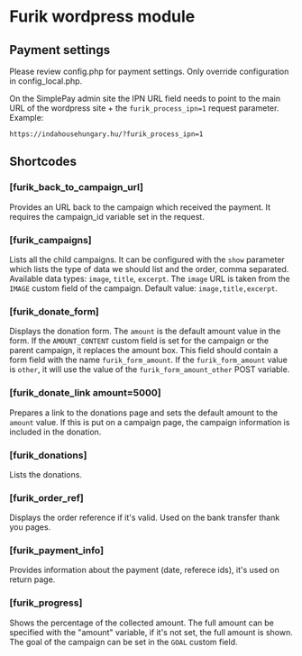 # Furik wordpress module

## Payment settings
Please review config.php for payment settings. Only override configuration in
config_local.php.

On the SimplePay admin site the IPN URL field needs to point to the main URL of
the wordpress site + the `furik_process_ipn=1` request parameter. Example:

    https://indahousehungary.hu/?furik_process_ipn=1

## Shortcodes

### [furik_back_to_campaign_url]
Provides an URL back to the campaign which received the payment. It requires the campaign_id variable set in the request.

### [furik_campaigns]
Lists all the child campaigns. It can be configured with the `show` parameter which lists the type of data we should list and the order, comma separated. Available data types: `image`, `title`, `excerpt`. The `image` URL is taken from the `IMAGE` custom field of the campaign. Default value: `image,title,excerpt`.

### [furik_donate_form]
Displays the donation form. The `amount` is the default amount value in the form. If the `AMOUNT_CONTENT` custom field is set for the campaign or the parent campaign, it replaces the amount box. This field should contain a form field with the name `furik_form_amount`. If the `furik_form_amount` value is `other`, it will use the value of the `furik_form_amount_other` POST variable.

### [furik_donate_link amount=5000]
Prepares a link to the donations page and sets the default amount to the `amount` value. If this is put on a campaign page, the campaign information is included in the donation.

### [furik_donations]
Lists the donations.

### [furik_order_ref]
Displays the order reference if it's valid. Used on the bank transfer thank you pages.


### [furik_payment_info]
Provides information about the payment (date, referece ids), it's used on return page.

### [furik_progress]
Shows the percentage of the collected amount. The full amount can be specified with the "amount" variable, if it's not set, the full amount is shown. The goal of the campaign can be set in the `GOAL` custom field.